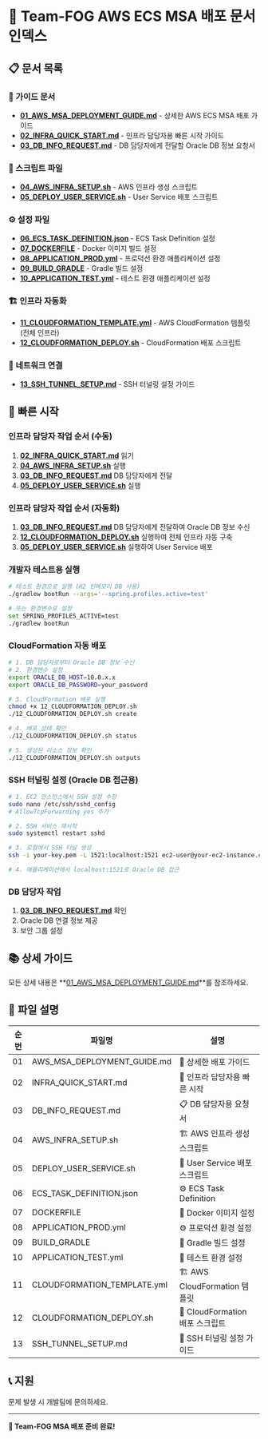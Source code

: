 # 🚀 Team-FOG AWS ECS MSA 배포 문서 인덱스

## 📋 **문서 목록**

### **📖 가이드 문서**
- **[01_AWS_MSA_DEPLOYMENT_GUIDE.md](01_AWS_MSA_DEPLOYMENT_GUIDE.md)** - 상세한 AWS ECS MSA 배포 가이드
- **[02_INFRA_QUICK_START.md](02_INFRA_QUICK_START.md)** - 인프라 담당자용 빠른 시작 가이드
- **[03_DB_INFO_REQUEST.md](03_DB_INFO_REQUEST.md)** - DB 담당자에게 전달할 Oracle DB 정보 요청서

### **🔧 스크립트 파일**
- **[04_AWS_INFRA_SETUP.sh](04_AWS_INFRA_SETUP.sh)** - AWS 인프라 생성 스크립트
- **[05_DEPLOY_USER_SERVICE.sh](05_DEPLOY_USER_SERVICE.sh)** - User Service 배포 스크립트

### **⚙️ 설정 파일**
- **[06_ECS_TASK_DEFINITION.json](06_ECS_TASK_DEFINITION.json)** - ECS Task Definition 설정
- **[07_DOCKERFILE](07_DOCKERFILE)** - Docker 이미지 빌드 설정
- **[08_APPLICATION_PROD.yml](08_APPLICATION_PROD.yml)** - 프로덕션 환경 애플리케이션 설정
- **[09_BUILD_GRADLE](09_BUILD_GRADLE)** - Gradle 빌드 설정
- **[10_APPLICATION_TEST.yml](10_APPLICATION_TEST.yml)** - 테스트 환경 애플리케이션 설정

### **🏗️ 인프라 자동화**
- **[11_CLOUDFORMATION_TEMPLATE.yml](11_CLOUDFORMATION_TEMPLATE.yml)** - AWS CloudFormation 템플릿 (전체 인프라)
- **[12_CLOUDFORMATION_DEPLOY.sh](12_CLOUDFORMATION_DEPLOY.sh)** - CloudFormation 배포 스크립트

### **🔗 네트워크 연결**
- **[13_SSH_TUNNEL_SETUP.md](13_SSH_TUNNEL_SETUP.md)** - SSH 터널링 설정 가이드

## 🚀 **빠른 시작**

### **인프라 담당자 작업 순서 (수동)**
1. **[02_INFRA_QUICK_START.md](02_INFRA_QUICK_START.md)** 읽기
2. **[04_AWS_INFRA_SETUP.sh](04_AWS_INFRA_SETUP.sh)** 실행
3. **[03_DB_INFO_REQUEST.md](03_DB_INFO_REQUEST.md)** DB 담당자에게 전달
4. **[05_DEPLOY_USER_SERVICE.sh](05_DEPLOY_USER_SERVICE.sh)** 실행

### **인프라 담당자 작업 순서 (자동화)**
1. **[03_DB_INFO_REQUEST.md](03_DB_INFO_REQUEST.md)** DB 담당자에게 전달하여 Oracle DB 정보 수신
2. **[12_CLOUDFORMATION_DEPLOY.sh](12_CLOUDFORMATION_DEPLOY.sh)** 실행하여 전체 인프라 자동 구축
3. **[05_DEPLOY_USER_SERVICE.sh](05_DEPLOY_USER_SERVICE.sh)** 실행하여 User Service 배포

### **개발자 테스트용 실행**
```bash
# 테스트 환경으로 실행 (H2 인메모리 DB 사용)
./gradlew bootRun --args='--spring.profiles.active=test'

# 또는 환경변수로 설정
set SPRING_PROFILES_ACTIVE=test
./gradlew bootRun
```

### **CloudFormation 자동 배포**
```bash
# 1. DB 담당자로부터 Oracle DB 정보 수신
# 2. 환경변수 설정
export ORACLE_DB_HOST=10.0.x.x
export ORACLE_DB_PASSWORD=your_password

# 3. CloudFormation 배포 실행
chmod +x 12_CLOUDFORMATION_DEPLOY.sh
./12_CLOUDFORMATION_DEPLOY.sh create

# 4. 배포 상태 확인
./12_CLOUDFORMATION_DEPLOY.sh status

# 5. 생성된 리소스 정보 확인
./12_CLOUDFORMATION_DEPLOY.sh outputs
```

### **SSH 터널링 설정 (Oracle DB 접근용)**
```bash
# 1. EC2 인스턴스에서 SSH 설정 수정
sudo nano /etc/ssh/sshd_config
# AllowTcpForwarding yes 추가

# 2. SSH 서비스 재시작
sudo systemctl restart sshd

# 3. 로컬에서 SSH 터널 생성
ssh -i your-key.pem -L 1521:localhost:1521 ec2-user@your-ec2-instance.compute.amazonaws.com

# 4. 애플리케이션에서 localhost:1521로 Oracle DB 접근
```

### **DB 담당자 작업**
1. **[03_DB_INFO_REQUEST.md](03_DB_INFO_REQUEST.md)** 확인
2. Oracle DB 연결 정보 제공
3. 보안 그룹 설정

## 📚 **상세 가이드**
모든 상세 내용은 **[01_AWS_MSA_DEPLOYMENT_GUIDE.md](01_AWS_MSA_DEPLOYMENT_GUIDE.md)**를 참조하세요.

## 🔧 **파일 설명**

| 순번 | 파일명 | 설명 |
|------|--------|------|
| 01 | AWS_MSA_DEPLOYMENT_GUIDE.md | 📖 상세한 배포 가이드 |
| 02 | INFRA_QUICK_START.md | 🚀 인프라 담당자용 빠른 시작 |
| 03 | DB_INFO_REQUEST.md | 📋 DB 담당자용 요청서 |
| 04 | AWS_INFRA_SETUP.sh | 🏗️ AWS 인프라 생성 스크립트 |
| 05 | DEPLOY_USER_SERVICE.sh | 🐳 User Service 배포 스크립트 |
| 06 | ECS_TASK_DEFINITION.json | ⚙️ ECS Task Definition |
| 07 | DOCKERFILE | 🐳 Docker 이미지 설정 |
| 08 | APPLICATION_PROD.yml | ⚙️ 프로덕션 환경 설정 |
| 09 | BUILD_GRADLE | 🔧 Gradle 빌드 설정 |
| 10 | APPLICATION_TEST.yml | 🧪 테스트 환경 설정 |
| 11 | CLOUDFORMATION_TEMPLATE.yml | 🏗️ AWS CloudFormation 템플릿 |
| 12 | CLOUDFORMATION_DEPLOY.sh | 🚀 CloudFormation 배포 스크립트 |
| 13 | SSH_TUNNEL_SETUP.md | 🔗 SSH 터널링 설정 가이드 |

## 📞 **지원**
문제 발생 시 개발팀에 문의하세요.

---

**🎉 Team-FOG MSA 배포 준비 완료!**

